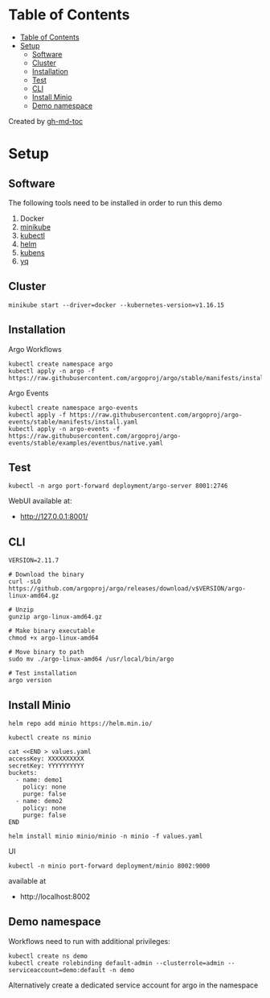 Table of Contents
=================

   * [Table of Contents](#table-of-contents)
   * [Setup](#setup)
      * [Software](#software)
      * [Cluster](#cluster)
      * [Installation](#installation)
      * [Test](#test)
      * [CLI](#cli)
      * [Install Minio](#install-minio)
      * [Demo namespace](#demo-namespace)

Created by [gh-md-toc](https://github.com/ekalinin/github-markdown-toc)

# Setup

## Software

The following tools need to be installed in order to run this demo

1. Docker
1. [minikube](https://minikube.sigs.k8s.io/docs/start/)
1. [kubectl](https://kubernetes.io/docs/tasks/tools/install-kubectl/)
1. [helm](https://helm.sh/)
1. [kubens](https://kubectx.dev/)
1. [yq](https://mikefarah.gitbook.io/yq/)

## Cluster

```
minikube start --driver=docker --kubernetes-version=v1.16.15
```

## Installation

Argo Workflows

```
kubectl create namespace argo
kubectl apply -n argo -f https://raw.githubusercontent.com/argoproj/argo/stable/manifests/install.yaml
```

Argo Events

```
kubectl create namespace argo-events
kubectl apply -f https://raw.githubusercontent.com/argoproj/argo-events/stable/manifests/install.yaml
kubectl apply -n argo-events -f https://raw.githubusercontent.com/argoproj/argo-events/stable/examples/eventbus/native.yaml
```

## Test

```
kubectl -n argo port-forward deployment/argo-server 8001:2746
```

WebUI available at:

* http://127.0.0.1:8001/

## CLI

```
VERSION=2.11.7

# Download the binary
curl -sLO https://github.com/argoproj/argo/releases/download/v$VERSION/argo-linux-amd64.gz

# Unzip
gunzip argo-linux-amd64.gz

# Make binary executable
chmod +x argo-linux-amd64

# Move binary to path
sudo mv ./argo-linux-amd64 /usr/local/bin/argo

# Test installation
argo version
```

## Install Minio

```
helm repo add minio https://helm.min.io/

kubectl create ns minio

cat <<END > values.yaml
accessKey: XXXXXXXXXX
secretKey: YYYYYYYYYY
buckets:
  - name: demo1
    policy: none
    purge: false
  - name: demo2
    policy: none
    purge: false
END

helm install minio minio/minio -n minio -f values.yaml
```

UI

```
kubectl -n minio port-forward deployment/minio 8002:9000
```

available at

* http://localhost:8002


## Demo namespace

Workflows need to run with additional privileges:

```
kubectl create ns demo
kubectl create rolebinding default-admin --clusterrole=admin --serviceaccount=demo:default -n demo 
```

Alternatively create a dedicated service account for argo in the namespace

